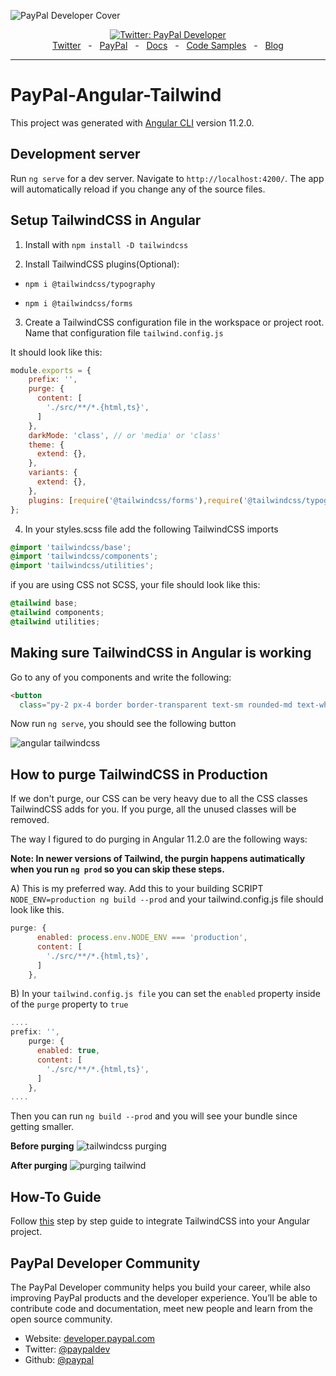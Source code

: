 ![PayPal Developer Cover](https://github.com/paypaldev/.github/blob/main/pp-cover.png)
<div align="center">
  <a href="https://twitter.com/paypaldev" target="_blank">
    <img alt="Twitter: PayPal Developer" src="https://img.shields.io/twitter/follow/paypaldev?style=social" />
  </a>
  <br />
  <a href="https://twitter.com/paypaldev" target="_blank">Twitter</a>
    <span>&nbsp;&nbsp;-&nbsp;&nbsp;</span>
  <a href="https://www.paypal.com/us/home" target="_blank">PayPal</a>
    <span>&nbsp;&nbsp;-&nbsp;&nbsp;</span>
  <a href="https://developer.paypal.com/home" target="_blank">Docs</a>
    <span>&nbsp;&nbsp;-&nbsp;&nbsp;</span>
  <a href="https://github.com/paypaldev" target="_blank">Code Samples</a>
    <span>&nbsp;&nbsp;-&nbsp;&nbsp;</span>
  <a href="https://dev.to/paypaldeveloper" target="_blank">Blog</a>
  <br />
  <hr />
</div>

# PayPal-Angular-Tailwind

This project was generated with [Angular CLI](https://github.com/angular/angular-cli) version 11.2.0.

## Development server

Run `ng serve` for a dev server. Navigate to `http://localhost:4200/`. The app will automatically reload if you change any of the source files.

## Setup TailwindCSS in Angular

1. Install with `npm install -D tailwindcss`

2. Install TailwindCSS plugins(Optional):

  * `npm i @tailwindcss/typography`

  * `npm i @tailwindcss/forms`

3. Create a TailwindCSS configuration file in the workspace or project root. Name that configuration file `tailwind.config.js`

It should look like this:

```javascript
module.exports = {
    prefix: '',
    purge: {
      content: [
        './src/**/*.{html,ts}',
      ]
    },
    darkMode: 'class', // or 'media' or 'class'
    theme: {
      extend: {},
    },
    variants: {
      extend: {},
    },
    plugins: [require('@tailwindcss/forms'),require('@tailwindcss/typography')],
};
```

4. In your styles.scss file add the following TailwindCSS imports

```css
@import 'tailwindcss/base';
@import 'tailwindcss/components';
@import 'tailwindcss/utilities';
```

if you are using CSS not SCSS, your file should look like this:

```css
@tailwind base;
@tailwind components;
@tailwind utilities;
```

<h2>Making sure TailwindCSS in Angular is working</h2>


Go to any of you components and write the following:

```html
<button
  class="py-2 px-4 border border-transparent text-sm rounded-md text-white bg-red-400">Hello</button>
```


Now run `ng serve`, you should see the following button

![angular tailwindcss](https://dev-to-uploads.s3.amazonaws.com/i/tvvo9pqx7ua7yc2kjzhz.png)

<h2>How to purge TailwindCSS in Production</h2>

If we don't purge, our CSS can be very heavy due to all the CSS classes TailwindCSS adds for you. If you purge, all the unused classes will be removed.

The way I figured to do purging in Angular 11.2.0 are the following ways:

**Note: In newer versions of Tailwind, the purgin happens autimatically when you run `ng prod` so you can skip these steps.**

A)  This is my preferred way. Add this to your building SCRIPT `NODE_ENV=production ng build --prod`
and your tailwind.config.js file should look like this.

```javascript
purge: {
      enabled: process.env.NODE_ENV === 'production',
      content: [
        './src/**/*.{html,ts}',
      ]
    },
```

B) In your `tailwind.config.js file` you can set the `enabled` property inside of the `purge` property to `true`

```javascript
....
prefix: '',
    purge: {
      enabled: true,
      content: [
        './src/**/*.{html,ts}',
      ]
    },
....
```
Then you can run `ng build --prod` and you will see your bundle since getting smaller.

<strong> Before purging</strong>
![tailwindcss purging](https://dev-to-uploads.s3.amazonaws.com/uploads/articles/dm6zto6znswiot65a7lp.png)

<strong> After purging</strong>
![purging tailwind](https://dev-to-uploads.s3.amazonaws.com/uploads/articles/jemgahtbi11mwfbkdfyu.png)


<h2>How-To Guide</h2>

Follow [this](https://dev.to/angular/setup-tailwindcss-in-angular-the-easy-way-1i5l) step by step guide to integrate TailwindCSS into your Angular project.

## PayPal Developer Community

The PayPal Developer community helps you build your career, while also improving PayPal products and the developer experience. You’ll be able to contribute code and documentation, meet new people and learn from the open source community.

* Website: [developer.paypal.com](https://developer.paypal.com)
* Twitter: [@paypaldev](https://twitter.com/paypaldev)
* Github:  [@paypal](https://github.com/paypal)